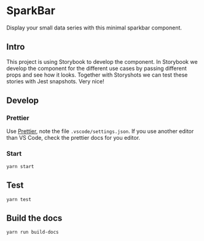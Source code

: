 # SparkBar
Display your small data series with this minimal sparkbar component.

## Intro
This project is using Storybook to develop the component.
In Storybook we develop the component for the different use
cases by passing different props and see how it looks.
Together with Storyshots we can test these stories with
Jest snapshots. Very nice!

## Develop
### Prettier
Use [Prettier](https://github.com/prettier/prettier), note the file `.vscode/settings.json`. If you use another editor than VS Code, check the prettier docs for you editor. 
### Start
```
yarn start
```
## Test
```
yarn test
```
## Build the docs
```
yarn run build-docs
```